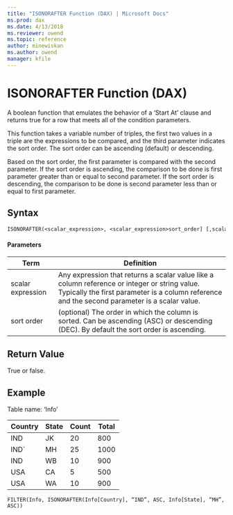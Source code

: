 ```yaml
---
title: "ISONORAFTER Function (DAX) | Microsoft Docs"
ms.prod: dax
ms.date: 4/13/2018
ms.reviewer: owend
ms.topic: reference
author: minewiskan
ms.author: owend
manager: kfile
---
```

# ISONORAFTER Function (DAX)
  
A boolean function that emulates the behavior of a ‘Start At’ clause and returns true for a row that meets all of the condition parameters.  
  
This function takes a variable number of triples, the first two values in a triple are the expressions to be compared, and the third parameter indicates the sort order. The sort order can be ascending (default) or descending.  
  
Based on the sort order, the first parameter is compared with the second parameter. If the sort order is ascending, the comparison to be done is first parameter greater than or equal to second parameter. If the sort order is descending, the comparison to be done is second parameter less than or equal to first parameter.  
  
## Syntax  
  
```vb  
ISONORAFTER(<scalar_expression>, <scalar_expression>sort_order] [,scalar_expression>, <scalar_expression>, [sort_order][,…])  
```  
  
#### Parameters  
  
|Term|Definition|  
|--------|--------------|  
|scalar expression|Any expression that returns a scalar value like a column reference or integer or string value. Typically the first parameter is a column reference and the second parameter is a scalar value.|  
|sort order|(optional) The order in which the column is sorted. Can be ascending (ASC) or descending (DEC). By default the sort order is ascending.|  
  
## Return Value  
True or false.  
  
## Example  
Table name: ‘Info’  
  
|Country|State|Count|Total|  
|-----------|---------|---------|---------|  
|IND|JK|20|800|  
|IND`|MH|25|1000|  
|IND|WB|10|900|  
|USA|CA|5|500|  
|USA|WA|10|900|  
  
```  
FILTER(Info, ISONORAFTER(Info[Country], “IND”, ASC, Info[State], “MH”, ASC))  
```  
